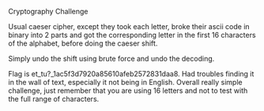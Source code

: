 Cryptography Challenge

Usual caeser cipher, except they took each letter, broke their ascii code in binary into 2 parts and got the corresponding letter in the first 16 characters of the alphabet, before doing the caeser shift.

Simply undo the shift using brute force and undo the decoding. 

Flag is et_tu?_1ac5f3d7920a85610afeb2572831daa8. Had troubles finding it in the wall of text, especially it not being in English. Overall really simple challenge, just remember that you are using 16 letters and not to test with the full range of characters.